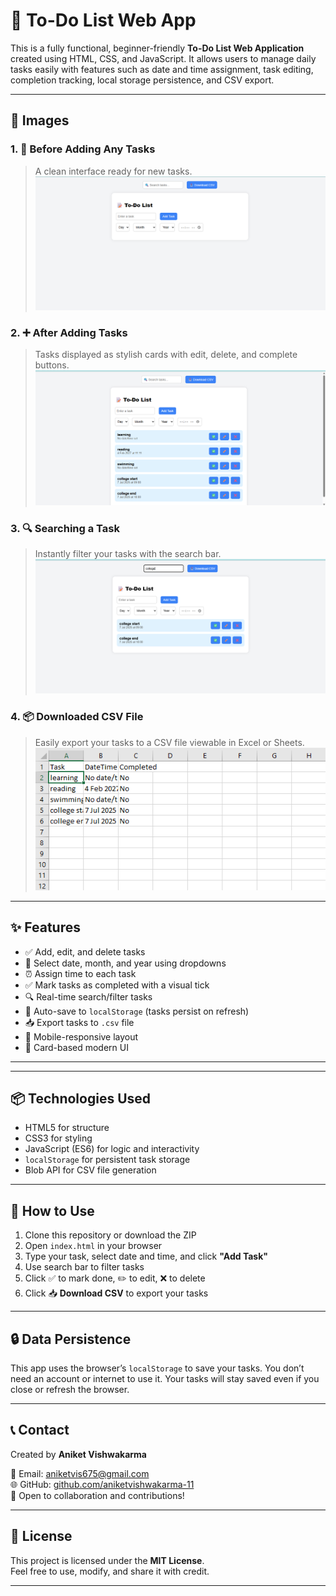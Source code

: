 # 📝 To-Do List Web App

This is a fully functional, beginner-friendly **To-Do List Web Application** created using HTML, CSS, and JavaScript. 
It allows users to manage daily tasks easily with features such as date and time assignment, task editing, completion tracking, local storage persistence, and CSV export.

---

## 📸 Images

### 1. 🔲 Before Adding Any Tasks
> A clean interface ready for new tasks.
![Before Loading Any Tasks](First.png)

### 2. ➕ After Adding Tasks
> Tasks displayed as stylish cards with edit, delete, and complete buttons.
![After Adding Tasks](List.png)

### 3. 🔍 Searching a Task
> Instantly filter your tasks with the search bar.
![Search Tasks](Searching.png)

### 4. 📦 Downloaded CSV File
> Easily export your tasks to a CSV file viewable in Excel or Sheets.
![CSV File](Excel.png)

---

## ✨ Features

- ✅ Add, edit, and delete tasks
- 📅 Select date, month, and year using dropdowns
- ⏰ Assign time to each task
- ✅ Mark tasks as completed with a visual tick
- 🔍 Real-time search/filter tasks
- 💾 Auto-save to `localStorage` (tasks persist on refresh)
- 📥 Export tasks to `.csv` file
- 📱 Mobile-responsive layout
- 🎨 Card-based modern UI

---

---

## 📦 Technologies Used

- HTML5 for structure  
- CSS3 for styling  
- JavaScript (ES6) for logic and interactivity  
- `localStorage` for persistent task storage  
- Blob API for CSV file generation  

---

## 🚀 How to Use

1. Clone this repository or download the ZIP  
2. Open `index.html` in your browser  
3. Type your task, select date and time, and click **"Add Task"**  
4. Use search bar to filter tasks  
5. Click ✅ to mark done, ✏️ to edit, ❌ to delete  
6. Click 📥 **Download CSV** to export your tasks

---

## 🔒 Data Persistence

This app uses the browser’s `localStorage` to save your tasks. You don’t need an account or internet to use it. Your tasks will stay saved even if you close or refresh the browser.

---

## 📞 Contact

Created by **Aniket Vishwakarma**

📧 Email: [aniketvis675@gmail.com](mailto:aniketvis675@gmail.com)  
🌐 GitHub: [github.com/aniketvishwakarma-11](https://github.com/aniketvishwakarma-11)   
💬 Open to collaboration and contributions!

---

## 🪪 License

This project is licensed under the **MIT License**.  
Feel free to use, modify, and share it with credit.

---



